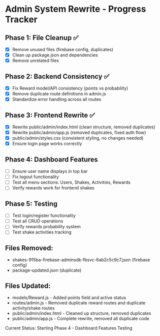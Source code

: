 # Admin System Rewrite - Progress Tracker

## Phase 1: File Cleanup ✅
- [x] Remove unused files (firebase config, duplicates)
- [x] Clean up package.json and dependencies
- [x] Remove unrelated files

## Phase 2: Backend Consistency ✅
- [x] Fix Reward model/API consistency (points vs probability)
- [x] Remove duplicate route definitions in admin.js
- [x] Standardize error handling across all routes

## Phase 3: Frontend Rewrite ✅
- [x] Rewrite public/admin/index.html (clean structure, removed duplicates)
- [x] Rewrite public/admin/app.js (removed duplicates, fixed auth flow)
- [x] public/admin/styles.css (consistent styling, no changes needed)
- [x] Ensure login page works correctly

## Phase 4: Dashboard Features
- [ ] Ensure user name displays in top bar
- [ ] Fix logout functionality
- [ ] Test all menu sections: Users, Shakes, Activities, Rewards
- [ ] Verify rewards work for frontend shakes

## Phase 5: Testing
- [ ] Test login/register functionality
- [ ] Test all CRUD operations
- [ ] Verify rewards probability system
- [ ] Test shake activities tracking

## Files Removed:
- shakes-915ba-firebase-adminsdk-fbsvc-6ab2c5c9c7.json (firebase config)
- package-updated.json (duplicate)

## Files Updated:
- models/Reward.js - Added points field and active status
- routes/admin.js - Removed duplicate reward routes and duplicate activity/shake routes
- public/admin/index.html - Cleaned up structure, removed duplicates
- public/admin/app.js - Complete rewrite, removed all duplicate code

Current Status: Starting Phase 4 - Dashboard Features Testing
